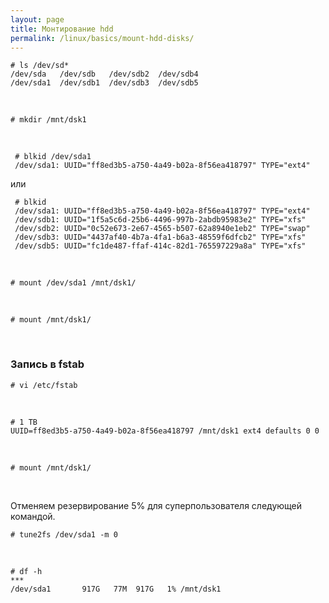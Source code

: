```yaml
---
layout: page
title: Монтирование hdd
permalink: /linux/basics/mount-hdd-disks/
---
```



    # ls /dev/sd*
    /dev/sda   /dev/sdb   /dev/sdb2  /dev/sdb4
    /dev/sda1  /dev/sdb1  /dev/sdb3  /dev/sdb5


<br/>


    # mkdir /mnt/dsk1


 <br/>  


     # blkid /dev/sda1
     /dev/sda1: UUID="ff8ed3b5-a750-4a49-b02a-8f56ea418797" TYPE="ext4"


или

     # blkid
     /dev/sda1: UUID="ff8ed3b5-a750-4a49-b02a-8f56ea418797" TYPE="ext4"
     /dev/sdb1: UUID="1f5a5c6d-25b6-4496-997b-2abdb95983e2" TYPE="xfs"
     /dev/sdb2: UUID="0c52e673-2e67-4565-b507-62a8940e1eb2" TYPE="swap"
     /dev/sdb3: UUID="4437af40-4b7a-4fa1-b6a3-48559f6dfcb2" TYPE="xfs"
     /dev/sdb5: UUID="fc1de487-ffaf-414c-82d1-765597229a8a" TYPE="xfs"


<br/>

    # mount /dev/sda1 /mnt/dsk1/

<br/>

    # mount /mnt/dsk1/


<br/>

### Запись в fstab


    # vi /etc/fstab

<br/>

    # 1 TB
    UUID=ff8ed3b5-a750-4a49-b02a-8f56ea418797 /mnt/dsk1 ext4 defaults 0 0


<br/>

    # mount /mnt/dsk1/


<br/>

Отменяем резервирование 5% для суперпользователя следующей командой.

    # tune2fs /dev/sda1 -m 0


<br/>

    # df -h
    ***
    /dev/sda1       917G   77M  917G   1% /mnt/dsk1

